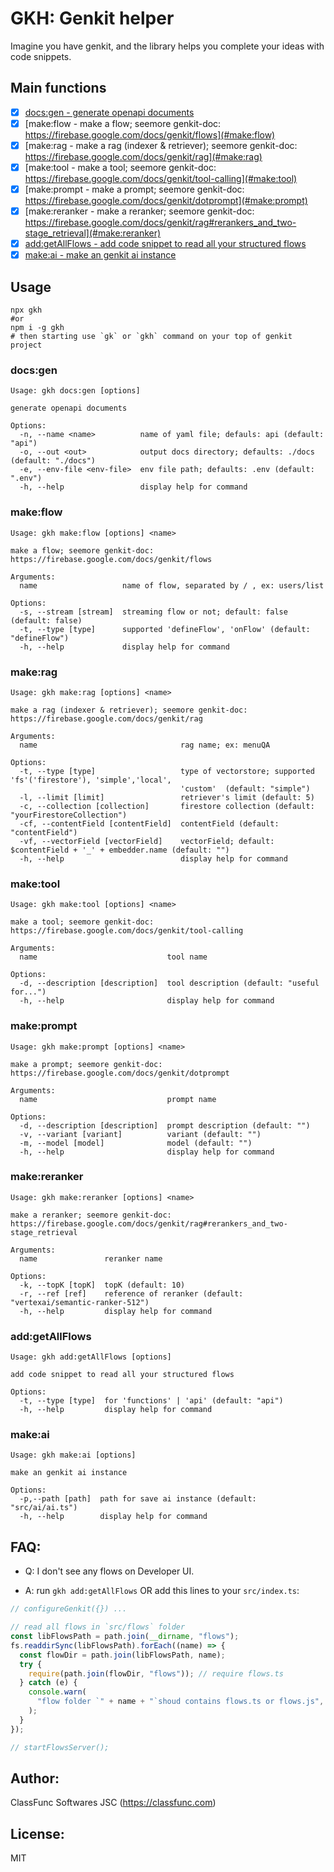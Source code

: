 # GKH: Genkit helper

Imagine you have genkit, and the library helps you complete your ideas with code snippets.

## Main functions

- [x] [docs:gen - generate openapi documents](#docs:gen)
- [x] [make:flow - make a flow; seemore genkit-doc: https://firebase.google.com/docs/genkit/flows](#make:flow)
- [x] [make:rag - make a rag (indexer & retriever); seemore genkit-doc: https://firebase.google.com/docs/genkit/rag](#make:rag)
- [x] [make:tool - make a tool; seemore genkit-doc: https://firebase.google.com/docs/genkit/tool-calling](#make:tool)
- [x] [make:prompt - make a prompt; seemore genkit-doc: https://firebase.google.com/docs/genkit/dotprompt](#make:prompt)
- [x] [make:reranker - make a reranker; seemore genkit-doc: https://firebase.google.com/docs/genkit/rag#rerankers_and_two-stage_retrieval](#make:reranker)
- [x] [add:getAllFlows - add code snippet to read all your structured flows](#add:getAllFlows)
- [x] [make:ai - make an genkit ai instance](#make:ai)

## Usage

```shell
npx gkh
#or
npm i -g gkh
# then starting use `gk` or `gkh` command on your top of genkit project
```

### <a id="docs:gen">docs:gen</a>

```
Usage: gkh docs:gen [options]

generate openapi documents

Options:
  -n, --name <name>          name of yaml file; defauls: api (default: "api")
  -o, --out <out>            output docs directory; defaults: ./docs (default: "./docs")
  -e, --env-file <env-file>  env file path; defaults: .env (default: ".env")
  -h, --help                 display help for command

```

### <a id="make:flow">make:flow</a>

```
Usage: gkh make:flow [options] <name>

make a flow; seemore genkit-doc: https://firebase.google.com/docs/genkit/flows

Arguments:
  name                   name of flow, separated by / , ex: users/list

Options:
  -s, --stream [stream]  streaming flow or not; default: false (default: false)
  -t, --type [type]      supported 'defineFlow', 'onFlow' (default: "defineFlow")
  -h, --help             display help for command

```

### <a id="make:rag">make:rag</a>

```
Usage: gkh make:rag [options] <name>

make a rag (indexer & retriever); seemore genkit-doc: https://firebase.google.com/docs/genkit/rag

Arguments:
  name                                rag name; ex: menuQA

Options:
  -t, --type [type]                   type of vectorstore; supported 'fs'('firestore'), 'simple','local',
                                      'custom'  (default: "simple")
  -l, --limit [limit]                 retriever's limit (default: 5)
  -c, --collection [collection]       firestore collection (default: "yourFirestoreCollection")
  -cf, --contentField [contentField]  contentField (default: "contentField")
  -vf, --vectorField [vectorField]    vectorField; default: $contentField + '_' + embedder.name (default: "")
  -h, --help                          display help for command

```

### <a id="make:tool">make:tool</a>

```
Usage: gkh make:tool [options] <name>

make a tool; seemore genkit-doc: https://firebase.google.com/docs/genkit/tool-calling

Arguments:
  name                             tool name

Options:
  -d, --description [description]  tool description (default: "useful for...")
  -h, --help                       display help for command

```

### <a id="make:prompt">make:prompt</a>

```
Usage: gkh make:prompt [options] <name>

make a prompt; seemore genkit-doc: https://firebase.google.com/docs/genkit/dotprompt

Arguments:
  name                             prompt name

Options:
  -d, --description [description]  prompt description (default: "")
  -v, --variant [variant]          variant (default: "")
  -m, --model [model]              model (default: "")
  -h, --help                       display help for command

```

### <a id="make:reranker">make:reranker</a>

```
Usage: gkh make:reranker [options] <name>

make a reranker; seemore genkit-doc:
https://firebase.google.com/docs/genkit/rag#rerankers_and_two-stage_retrieval

Arguments:
  name               reranker name

Options:
  -k, --topK [topK]  topK (default: 10)
  -r, --ref [ref]    reference of reranker (default: "vertexai/semantic-ranker-512")
  -h, --help         display help for command

```

### <a id="add:getAllFlows">add:getAllFlows</a>

```
Usage: gkh add:getAllFlows [options]

add code snippet to read all your structured flows

Options:
  -t, --type [type]  for 'functions' | 'api' (default: "api")
  -h, --help         display help for command

```

### <a id="make:ai">make:ai</a>

```
Usage: gkh make:ai [options]

make an genkit ai instance

Options:
  -p,--path [path]  path for save ai instance (default: "src/ai/ai.ts")
  -h, --help        display help for command

```

## FAQ:

- Q: I don't see any flows on Developer UI.

- A: run `gkh add:getAllFlows` OR add this lines to your `src/index.ts`:

```ts
// configureGenkit({}) ...

// read all flows in `src/flows` folder
const libFlowsPath = path.join(__dirname, "flows");
fs.readdirSync(libFlowsPath).forEach((name) => {
  const flowDir = path.join(libFlowsPath, name);
  try {
    require(path.join(flowDir, "flows")); // require flows.ts
  } catch (e) {
    console.warn(
      "flow folder `" + name + "`shoud contains flows.ts or flows.js",
    );
  }
});

// startFlowsServer();
```

## Author:

ClassFunc Softwares JSC (https://classfunc.com)

## License:

MIT

